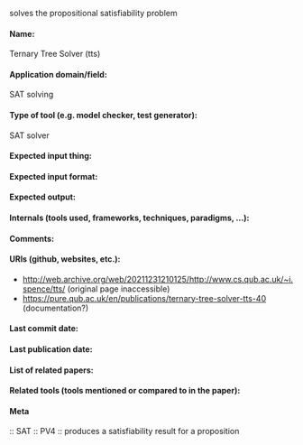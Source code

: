solves the propositional satisfiability problem

#### Name:
Ternary Tree Solver (tts)

#### Application domain/field:
SAT solving

#### Type of tool (e.g. model checker, test generator):
SAT solver

#### Expected input thing:

#### Expected input format:

#### Expected output:

#### Internals (tools used, frameworks, techniques, paradigms, ...):

#### Comments:

#### URIs (github, websites, etc.):
- http://web.archive.org/web/20211231210125/http://www.cs.qub.ac.uk/~i.spence/tts/ (original page inaccessible)
- https://pure.qub.ac.uk/en/publications/ternary-tree-solver-tts-40 (documentation?)

#### Last commit date:

#### Last publication date:

#### List of related papers:

#### Related tools (tools mentioned or compared to in the paper):

#### Meta
:: SAT
:: PV4 :: produces a satisfiability result for a proposition